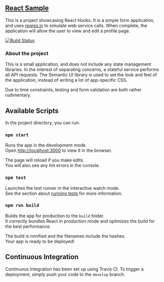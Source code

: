 ## [React Sample](https://smithpr.github.io/react-sample)  

This is a project showcasing React Hooks.  It is a simple form application, and uses [reqres.in](https://reqres.in) to simulate web service calls.  When complete, the application will allow the user to view and edit a profile page.

[![Build Status](https://travis-ci.org/SmithPR/react-sample.svg?branch=develop)](https://travis-ci.org/SmithPR/react-sample)

### About the project

This is a small application, and does not include any state management libraries.  In the interest of separating concerns, a stateful service performs all API requests.  The Semantic UI library is used to set the look and feel of the application, instead of writing a lot of app-specific CSS.  

Due to time constraints, testing and form validation are both rather rudimentary.

## Available Scripts

In the project directory, you can run:

### `npm start`

Runs the app in the development mode.<br>
Open [http://localhost:3000](http://localhost:3000) to view it in the browser.

The page will reload if you make edits.<br>
You will also see any lint errors in the console.

### `npm test`

Launches the test runner in the interactive watch mode.<br>
See the section about [running tests](https://facebook.github.io/create-react-app/docs/running-tests) for more information.

### `npm run build`

Builds the app for production to the `build` folder.<br>
It correctly bundles React in production mode and optimizes the build for the best performance.

The build is minified and the filenames include the hashes.<br>
Your app is ready to be deployed!


## Continuous Integration

Continuous Integration has been set up using Travis CI.  To trigger a deployment, simply push your code to the `develop` branch.
